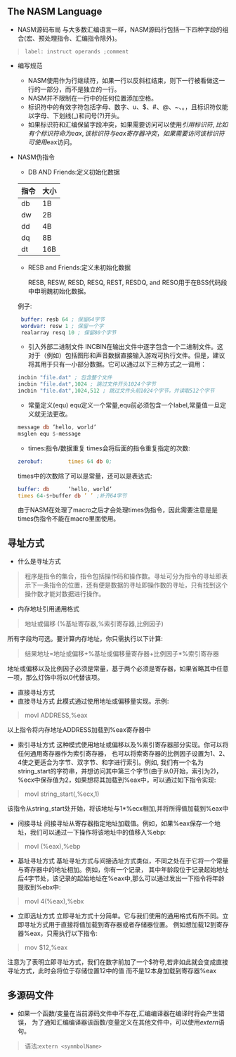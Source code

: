 ## The NASM Language
- NASM源码布局
 与大多数汇编语言一样，NASM源码行包括一下四种字段的组合(宏、预处理指令、汇编指令除外)。
> `label: instruct operands ;comment`
- 编写规范
  - NASM使用作为行继续符，如果一行以反斜杠结束，则下一行被看做这一行的一部分，而不是独立的一行。
  - NASM并不限制在一行中的任何位置添加空格。
  - 标识符中的有效字符包括字母、数字、u、$、#、@、~、。，且标识符仅能以字母、下划线(_)和问号(?)开头。
  - 如果标识符和汇编保留字段冲突，如果需要访问可以使用$引用标识符,比如有个标识符命为eax,该标识符与eax寄存器冲突，如果需要访问该标识符可使用$eax访问。
- NASM伪指令
  - DB AND Friends:定义初始化数据
  
  |指令| 大小  |
  |-----|----|
  | db | 1B  |
  | dw | 2B  |
  | dd | 4B  |
  | dq | 8B  |
  | dt | 16B |

  - RESB and Friends:定义未初始化数据

    RESB, RESW, RESD, RESQ, REST, RESDQ, and RESO用于在BSS代码段中申明魏初始化数据。
   
   例子:
   ```asm
    buffer: resb 64 ; 保留64字节
    wordvar: resw 1 ; 保留一个字
    realarray resq 10 ; 保留80个字节
   ```
  - 引入外部二进制文件
  INCBIN在输出文件中逐字包含一个二进制文件。这对于（例如）包括图形和声音数据直接输入游戏可执行文件。但是，建议将其用于只有一小部分数据。它可以通过以下三种方式之一调用：
  ```asm
  incbin "file.dat" ; 包含整个文件
  incbin "file.dat",1024 ; 跳过文件开头1024个字节
  incbin "file.dat",1024,512 ; 跳过文件头前1024个字节，并读取512个字节
  ```
  - 常量定义(equ)
  equ定义一个常量,equ前必须包含一个label,常量值一旦定义就无法更改。
  ```asm
  message db ’hello, world’
  msglen equ $-message
  ```
  - times:指令/数据重复
  times会将后面的指令重复指定的次数:
  ```asm
  zerobuf:        times 64 db 0;
  ```
  times中的次数除了可以是常量，还可以是表达式:
  ```asm
  buffer: db      ’hello, world’        
  times 64-$+buffer db ’ ’ ;补齐64字节
  ```
  由于NASM在处理了macro之后才会处理times伪指令，因此需要注意是是times伪指令不能在macro里面使用。


## 寻址方式

* 什么是寻址方式

> 程序是指令的集合，指令包括操作码和操作数。寻址可分为指令的寻址即表示下一条指令的位置，还有便是数据的寻址即操作数的寻址，只有找到这个操作数才能对数据进行操作。

* 内存地址引用通用格式

> 地址或偏移 (%基址寄存器,%索引寄存器,比例因子)

所有字段均可选。要计算内存地址，你只需执行以下计算:
> 结果地址=地址或偏移+%基址或偏移量寄存器+比例因子*%索引寄存器

地址或偏移以及比例因子必须是常量，基于两个必须是寄存器，如果省略其中任意一项，那么灯饰中将以0代替该项。

* 直接寻址方式
* 直接寻址方式 此模式通过使用地址或偏移量实现。示例:

> movl ADDRESS,%eax

以上指令将内存地址ADDRESS加载到%eax寄存器中

* 索引寻址方式 这种模式使用地址或偏移以及%索引寄存器部分实现。你可以将任何通用寄存器作为索引寄存器， 也可以将索寄存器的比例因子设置为1、2、4使之更适合为字节、双字节、和字进行索引。例如,
  我们有一个名为string_start的字符串，并想访问其中第三个字节(由于从0开始，索引为2)， %ecx中保存值为2，如果想将其加载到%eax中，可以通过如下指令实现:

> movl string_start(,%ecx,1)

该指令从string_start处开始，将该地址与1*%ecx相加,并将所得值加载到%eax中

* 间接寻址 间接寻址从寄存器指定地址加载值。例如，如果%eax保存一个地址，我们可以通过一下操作将该地址中的值移入%ebp:

> movl (%eax),%ebp

* 基址寻址方式
基址寻址方式与间接选址方式类似，不同之处在于它将一个常量与寄存器中的地址相加。例如，你有一个记录，
其中年龄段位于记录起始地址后4字节处，该记录的起始地址在%eax中,那么可以通过发出一下指令将年龄提取到%ebx中:
> movl 4(%eax),%ebx

* 立即选址方式
 立即寻址方式十分简单。它与我们使用的通用格式有所不同。立即寻址方式用于直接将值加载到寄存器或者存储器位置。
例如想加载12到寄存器%eax，只需执行以下指令:
> mov $12,%eax

注意为了表明立即寻址方式，我们在数字前加了一个$符号,若非如此就会变成直接寻址方式，此时会将位于存储位置12中的值
而不是12本身加载到寄存器%eax



## 多源码文件

* 如果一个函数/变量在当前源码文件中不存在,汇编编译器在编译时将会产生错误， 为了通知汇编编译器该函数/变量定义在其他文件中，可以使用*extern*语句。

> 语法:`extern <synmbolName>`

